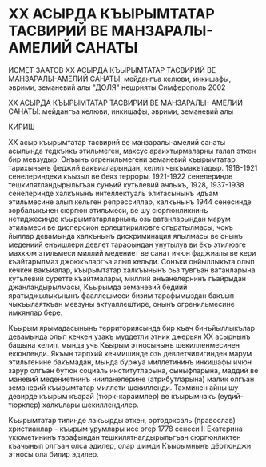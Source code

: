 # XX АСЫРДА КЪЫРЫМТАТАР ТАСВИРИЙ ВЕ МАНЗАРАЛЫ-АМЕЛИЙ САНАТЫ

ИСМЕТ ЗААТОВ
ХХ АСЫРДА
КЪЫРЫМТАТАР ТАСВИРИЙ
ВЕ МАНЗАРАЛЫ-АМЕЛИЙ
САНАТЫ:
мейдангъа келюви, инкишафы, эврими, земаневий алы
"ДОЛЯ" нешрияты
Симферополь
2002

ХХ АСЫРДА 
КЪЫРЫМТАТАР 
ТАСВИРИЙ ВЕ МАНЗАРАЛЫ-
АМЕЛИЙ 
САНАТЫ:
мейдангъа келюви, инкишафы, эврими, земаневий алы

КИРИШ

ХХ асыр къырымтатар тасвирий ве манзаралы-амелий санаты 
асылында тедкъикъ этильмеген, махсус араихтырмаларны талап эткен
бир мевзудыр. Онъынъ огренильмегени земаневий къырымтатар
тарихынынъ феджий вакъиаларындан, келип чыкъмакътадыр. 1918-1921
сенелериндеки къызыл ве беяз терроры, 1921-1922 сенелеринде
тешкилятландырыльгъан сунъий кутьлевий ачлыкъ, 1928, 1937-1938
сенелеринде халкънынъ интеллектуаль элитасынынъ идъам
этильмесине алып кельген репрессиялар, халкънынъ 1944 сенесинде
зорбалыкънен сюргюн этильмеси, ве шу сюргюнликнинъ нетиджесинде
къырымтатарларнынъ озь ватанларындан марум этильмеси ве
дисперсион ерлештирилювге огъратылмасы, чокъ йыллар девамында
халкънынъ дискриминация япылмасы ве онынъ медениий енъишлери
девлет тарафындан унутылув ви ёкъ этилювге махкюм этильмеси
миллий медениет ве санат ичюн фаджиалы ве кери къайтарылмаз
джоюкъларгъа алып кельди. Сонъки онйыллыкъта олып кечкен
вакъиалар, къырымтатар халкъынынъ оьз тувгъан ватанларына
кутьлевий суретте къайтмалары, миллий анъанелернинъ гъайрыдан
джанландырылмасы, Къырымда земаневий бедиий яратыджылыкънынъ
фааллешмеси бизим тарафымыздан бакъып чыкъылаяткъан мевзуны
актуаллештире, онынъ огренильмесине имкянлар бере.

Къырым ярымадасынынъ территориясында бир къач бинъйыллыкълар
девамында олып кечкен узакъ муддетли этник джерьян ХХ асырнынъ
башына келип, мында учь Къырым этносынынъ шекилленмесинен екюнленди.
Якъын тарпхий кечмишинде озь девлетчилигинден марум этильгенине
бакъмадан, мында буржуа миллетининъ инкишафы ичюн зарур олгъан
бутюн социаль институтларына, сыныфларына, маддий ве маневий
медениетнинъ нииланелерине (атрибутларына) малик олгъан
земаневий къырымтатар миллети шекилленди. Тахминен айны шу
девирде къырым къарай (тюрк-караимлер) ве къырымчакъ (еудий-
тюрклер) халкълары шекиллендилер.

Къырымтатар тилинде лакъырды эткен, ортодоксаль (православ)
христианлар - къырым урумлары исе эгер 1778 сенеси ІІ Екатерина
укюметининъ тарафындан тешкилятналдырыльгъан сюргюнликтен
къачынып олгъан олса эдилер, олар шимди Къырымнынъ дёртюнджи
этносы ола билир эдилер.

